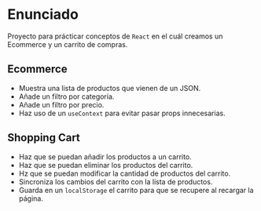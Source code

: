 # Enunciado

Proyecto para prácticar conceptos de `React` en el cuál creamos un Ecommerce y un carrito de compras.

## Ecommerce

- Muestra una lista de productos que vienen de un JSON.
- Añade un filtro por categoría.
- Añade un filtro por precio.
- Haz uso de un `useContext` para evitar pasar props innecesarias.

## Shopping Cart

- Haz que se puedan añadir los productos a un carrito.
- Haz que se puedan eliminar los productos del carrito.
- Hz que se puedan modificar la cantidad de productos del carrito.
- Sincroniza los cambios del carrito con la lista de productos.
- Guarda en un `localStorage` el carrito para que se recupere al recargar la página.
